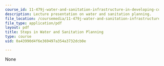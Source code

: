```yaml
---
course_id: 11-479j-water-and-sanitation-infrastructure-in-developing-countries-spring-2007
description: Lecture presentation on water and sanitation planning.
file_location: /coursemedia/11-479j-water-and-sanitation-infrastructure-in-developing-countries-spring-2007/0a43990d4f6e369497a354a3732dcb0e_lect5_2.pdf
file_type: application/pdf
layout: pdf
title: Steps in Water and Sanitation Planning
type: course
uid: 0a43990d4f6e369497a354a3732dcb0e

---
```

None